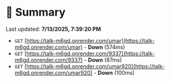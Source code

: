 # 📖 Summary
Last updated: **7/13/2025, 7:39:20 PM**

- `GET` [https://talk-m6gd.onrender.com/umar](https://talk-m6gd.onrender.com/umar) - **Down** (574ms)
- `GET` [https://talk-m6gd.onrender.com/9337](https://talk-m6gd.onrender.com/9337) - **Down** (87ms)
- `GET` [https://talk-m6gd.onrender.com/umar920](https://talk-m6gd.onrender.com/umar920) - **Down** (100ms)
